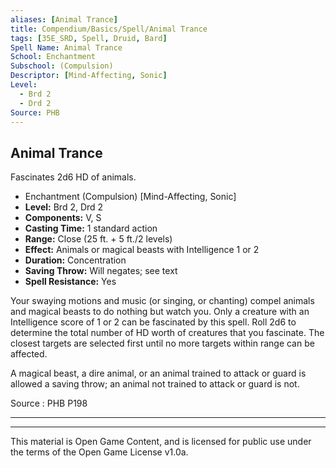 ```yaml
---
aliases: [Animal Trance]
title: Compendium/Basics/Spell/Animal Trance
tags: [35E_SRD, Spell, Druid, Bard]
Spell Name: Animal Trance
School: Enchantment
Subschool: (Compulsion)
Descriptor: [Mind-Affecting, Sonic]
Level:
  - Brd 2
  - Drd 2
Source: PHB
---
```



## Animal Trance

Fascinates 2d6 HD of animals.

*   Enchantment (Compulsion) [Mind-Affecting, Sonic]
*   **Level:** Brd 2, Drd 2
*   **Components:** V, S
*   **Casting Time:** 1 standard action
*   **Range:** Close (25 ft. + 5 ft./2 levels)
*   **Effect:** Animals or magical beasts with Intelligence 1 or 2
*   **Duration:** Concentration
*   **Saving Throw:** Will negates; see text
*   **Spell Resistance:** Yes

<p>Your swaying motions and music (or singing, or chanting) compel animals and magical beasts to do nothing but watch you. Only a creature with an Intelligence score of 1 or 2 can be fascinated by this spell. Roll 2d6 to determine the total number of HD worth of creatures that you fascinate. The closest targets are selected first until no more targets within range can be affected.</p><p>A magical beast, a dire animal, or an animal trained to attack or guard is allowed a saving throw; an animal not trained to attack or guard is not.</p>

Source : PHB P198

---

---

This material is Open Game Content, and is licensed for public use under
the terms of the Open Game License v1.0a.
